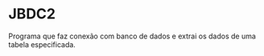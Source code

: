 # JBDC2

Programa que faz conexão com banco de dados e extrai os dados de uma tabela especificada.
 
